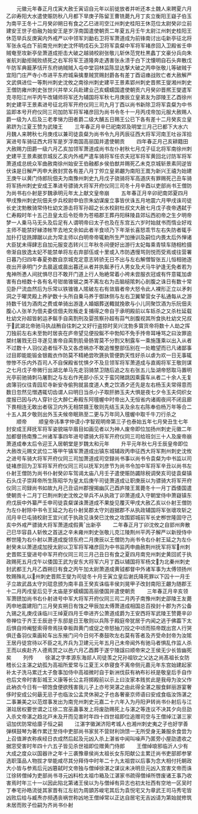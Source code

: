 <!-- { "loadSidebar": true } -->
　　元徽元年春正月戊寅大赦壬寅诏自元年以前徙放者并听还本土魏人来聘夏六月乙卯寿阳大水遣使赈防秋八月都下旱庚子陈留王曹铣薨九月丁亥立衡阳王嶷子伯玉为南平王冬十二月癸卯朔日有食之乙巳进司空江州刺史桂阳王休范位太尉癸卯立前建安王世子伯融为始安王是岁浮南国遣使朝贡二年夏五月壬午太尉江州刺史桂阳王休范举兵反庚寅内外戒严以中领军刘勔右卫将军萧道成为前锋南讨出屯新亭征北将军张永屯白下前南兖州刺史沈怀明戍石头卫将军袁粲中军将军褚彦回入卫殿省壬申贼奄至攻新亭垒萧道成拒击大破之越骑校尉张敬儿斩休范党杜黒蠡丁文豪分兵向朱雀航刘勔拒贼败绩死之右军将军王道隆奔走遇害张永溃于白下沈懐明自石头奔散戊午防军典籖茅恬开东府纳贼贼入屯中堂羽林监陈显达撃大破之丙申张敬儿等破贼于宜阳门庄严寺小市进平东府城枭擒羣贼赏赐封爵各有差丁酉诏瘗战败亡者大赦解严文武俱进位一等荆州刺史沈攸之南徐州刺史建平王景素郢州刺史晋熈王燮湘州刺史王僧防雍州刺史张世兴并举义兵赴建业己亥蠕蠕国遣使朝贡六月癸卯晋熈王燮遣军克寻阳江州平丙午改辅师将军还为辅国将军秋七月庚辰立皇弟友为邵陵王乙酉徐州刺史建平王景素进号征北将军开府仪同三司九月丁酉以尚书新除卫将军袁粲为中书监即本号开府仪同三司加防军将军褚彦回为尚书令冬十一月丙戌帝加元服大赦赐人爵一级为人后及三老孝悌力田者爵二级大酺五日赐王公已下各有差十二月癸亥立皇弟跻为江夏王赞为武陵王
　　三年春正月辛巳祀南郊及明堂三月己巳都下大水六月魏人来聘秋七月庚戌以兼司徒袁粲为尚书令九月丙辰征西大将军河南王吐谷浑拾寅进号车骑征西大将军是岁浮南国高丽国并遣使朝贡
　　四年春正月己亥耕籍田大赦赐力田爵一级六月乙亥加领军萧道成尚书左仆射秋七月戊子征北将军南徐州刺史建平王景素据京城反乙亥内外戒严遣车骑将军任农夫冠军将军黄回北讨防军将军萧道成总统众军曲赦南徐州始安王伯融都乡侯伯猷并赐死乙未克京城斩景素同逆皆伏诛是日解严丙申大赦封赏各有差八月丁夘立皇弟翽为南阳王嵩为新兴王禧为始建王庚午以黄门侍郎阮佃夫为南豫州刺史九月戊子骁骑将军高道庆有罪赐死己丑车骑将军扬州刺史安成王凖进号骠骑大将军开府仪同三司冬十月辛酉以吏部尚书王僧防为尚书右仆射是岁魏承明元年太上献文皇帝崩
　　五年春正月辛卯祀南郊夏四月甲戌豫州刺史阮佃夫步兵校尉申伯宗朱幼谋废立事皆伏诛五月地震六月甲戌诛司徒长史沈勃散骑常侍杜幼文游击将军孙超之长水校尉杜叔文大赦七月戊子夜帝遇弑于仁寿殿时年十五己丑皇太后令贬帝为苍梧郡王葬丹阳秣陵县郊坛西初帝之生夕明帝梦一人乗马马无头及后足有人谓明帝曰太子也及在东宫五六岁时始就书而惰业好戏主师不能禁好縁漆帐竿去地文余如此者半食顷乃下年渐长喜怒乖节左右失防者辄手加扑打徒跣蹲踞以此为常主师以白明帝帝辄勅所生严加捶训及嗣位内畏太后外惮诸大臣犹未得肆志自加元服变态转兴三年秋冬间便好出游行太妃每乘青犊车随相检摄帝渐自放逸太妃不能禁单将左右弃部伍或十里或入市防遇慢骂则悦而受焉或往营署日暮乃归四年春夏弥数自京城克定意志转骄无日不出与左右解僧智张五儿恒相驰逐夜出开承明门夕去晨返或晨出暮还从者并执鋋矛行人男女及犬马牛驴逢无免者若为鬼神所慿人间扰惧尽日不敢开门道上行人殆絶常着小袴未尝服衣冠或有忤意辄加虐害有白棓数十各有名号钳凿锥锯之类不离左右为击脑槌隂刺心剖腹之诛日有数十常见卧尸流血然后为乐常以铁锥锥人隂破左右有敛眉者帝大怒令此人裸形正立以矛刺洞之于曜灵殿上养驴数十头所自乗马养于御牀侧与左右卫翼辇营女子私通每从之游持数千钱为酒肉之费或单骑出游逢人婚姻葬送輙就挽歌与小儿同聚饮酒为乐阮佃夫腹心人张羊为佃夫委信佃夫败叛走复捕得之帝自于承明殿前以车轹杀之又杀杜延载杜幼文孙超皆躬运矛鋋手自脔割刑及婴孩察孙超有蒜气剖腹视其所食执杜幼文兄叔于武湖北帝驰马执战矟自往刺之又好行盗掠时吴兴沈勃多寳货帝将数十人劫之挥刀独前左右未至勃时居丧在庐帝望见便投鋋不中勃知不免手抟帝耳唾骂之曰汝罪逾桀纣屠戮无日寻遂见害帝自脔割肌骨肠胃莫不分割又制露车一乘施篷乘以出入从者不过数十人羽仪追者恒不及又各虑祸亦不敢追惟整部伍别在一处瞻望而已凡诸鄙事过目即能能锻金银裁衣作防莫不精絶尝吹篪执管便韵天性好杀以虐为欢一日无事辄惨惨不乐内外百司人不自保殿省忧惧夕不及旦领军将军萧道成与直阁将军王敬则谋之七月戊子帝微行出湖北单马先走羽骑禁卫随后追之左右张五儿坠湖帝怒取马置明光亭前驰骑刺马屠割之与左右作羌部小乐又于蛮冈赌跳因乘露车从者二十余人无复卤簿羽仪往青园尼寺新安寺偷狗就昙度道人煑之饮酒夕还先是左右杨玉夫常得意而数日忽然见憎遇辄切齿谓人曰明日当杀小子取肝肺玉夫大惧是夜七夕令玉夫伺织女度报已因与内人穿针讫大醉仁寿殿东阿氊幄中时帝出入无恒省内诸阁夜间不闭且廊下畏相连无敢出者宿卫内外无相禁摄王敬则先结玉夫及余左右陈奉伯杨万年等合二十五人其夕敬则出外玉夫候帝眠熟至二更与万年同入氊幄中取千牛刀行杀之
　　顺帝
　　顺皇帝讳凖字仲谟小字智观明帝第三子也泰始五年七月癸丑生七年封安成王拜抚军将军姿貌端华眉目如画见者以为神人废帝即位加扬州刺史元徽二年加都督扬南豫二州诸军事四年进号骠骑大将军开府仪同三司给班剑三十人及废帝崩萧道成奉太后令迎王入居朝堂是岁魏太和元年
　　升平元年秋七月壬辰皇帝即位大赦改元赐文武位二等甲午镇军萧道成出镇东城辅政丙申征西大将军荆州刺史沈攸之进号车骑大将军开府仪同三司加萧道成司空録尚书事以尚书令袁粲为中书监以司徒褚彦回为卫军将军开府仪同三司以抚军刘彦节为尚书令加中军将军辛丑以尚书左仆射王僧防为尚书仆射癸卯车驾谒太庙八月壬子遣使赈防蠲除税调癸亥司徒袁粲镇石头戊子崇拜帝所生陈昭华为皇太后庚午司徒萧道成让职庚辰以为骠骑大将军开府仪同三司録尚书如故九月己丑诏州郡搜揭幽仄己酉庐陵王暠薨冬十一月丁酉倭国遣使朝贡十二月丁巳荆州刺史沈攸之举兵不从执政丁卯萧道成入守朝堂侍中萧嶷镇东府戊辰中外纂严壬申司徒袁粲谋诛萧道成不果旋见覆灭甲戌大赦乙亥以仆射王僧防为左仆射除中书令王延之为右仆射吴郡太守刘遐据郡不从执政辅国将军张瓌攻斩之闰月辛巳屯骑校尉王宜兴贰于执政见诛癸巳沈攸之攻围郢城前军长史栁世隆固守己亥中外戒严骠骑大将军萧道成假黄出新亭
　　二年春正月丁卯沈攸之自郢州奔散己巳华容县人斩攸之首送之辛未雍州刺史张敬儿克江陵荆州平丙子解严以新授侍中栁世隆为右仆射以萧道成旋领东府二月庚辰以王僧防为尚书令右仆射王延之为左仆射癸未以萧道成加授太尉以卫军将军褚彦回为中书监丙申曲赦荆州抚军将军州刺史晋熙王燮进号中军开府仪同三司三月己丑日有食之夏四月南兖州刺史黄回贰于执政赐死五月戊午以倭国王武为安东大将军六月丁酉以辅国将军杨文为北秦州刺史封武都王九月乙酉朔日有食之丙午加太尉萧道成黄钺都督中外诸军事为太傅领扬州牧赐殊礼以州刺史晋熙王燮为司徒冬十月壬寅立皇后谢氏降死罪以下囚十一月壬子立故武昌太守刘琨息颁为南丰县王癸亥诛临丰侯刘晃甲子改封南阳王翽为随郡王十二月丙戌皇后见于太庙是岁蠕蠕国高丽倭国并遣使朝贡
　　三年春正月辛亥领军萧赜加尚书右仆射进号中军大将军开府仪同三司二月丙子南豫州刺史邵陵王友薨丙申地震建阳门三月癸亥朔日有蚀之甲辰加太傅萧道成相国总百揆封十郡为齐公备九锡之礼庚戍诛临川王绰夏四月壬申进齐公萧道成爵为王安西将军武陵王赞薨辛卯帝禅位于齐王壬辰逊于东邸是日王敬则以兵陈于殿庭帝犹居于内闻之逃于佛葢下太后惧自帅阉竪索得帝焉扶幸板舆黄门或促之帝怒抽刀投之中顷而殒帝既出宫人行哭俱迁备羽仪乘画轮车出东掖门问今日何不奏鼓吹左右莫有答者及齐受命封帝为汝隂王居丹徒宫待以不臣之礼齐兵为卫建元元年五月己未帝闻外有驰马者惧乱作监人杀王而以疾赴齐人德焉赏之以邑六月乙酉葬于遂宁陵諡曰顺帝宋之王侯无少长皆幽死矣
　　列传
　　徐湛之字孝源东海郯人司徒羡之兄孙祖钦之父达之尚髙祖长女防稽长公主湛之幼孤为高祖所爱常与江夏王义恭寝食不离帝侧元嘉元年东宫始建起家补太子洗马累迁太子詹事加侍中高祖微时自于新洲伐荻有衲布衫袄是敬皇后手自作也后文帝时害彭城王义康等长公主将掷殿前以示上曰汝家本贱贫此是我母为汝父作此衲衣今日有一顿饱食便欲残害我儿子上亦号哭湛之由此得全湛之服食鲜丽游宴奢侈时安成公何朂无忌子也临汝公孟灵休昶之子也各奢豪京师语曰安成食临汝饰湛之二事兼美之以范煜事发出为南兖州刺史元嘉二十六年入为丹阳尹转尚书仆射后与江湛竝居权要世谓之江徐二宫巫蛊事发上将废劭赐死上与湛之等连议不决其夕向旦劭入杀文帝湛之趋北戸未及开而见害时年四十四世祖即位追赠司空与王僧绰江湛三家诏加优防常给廪子恒之嗣
　　江湛字徽渊济阳考城人也湘州刺史夷之子也好学善弹棋鼓琴为著作累迁至侍中吏部尚书家贫不营财利饷馈一无所受身无兼服余食尝为上召值澣衣称疾经日衣成然后起及元凶入杀上湛省中闻叫噪声乃匿旁小屋劭遣收之据窓受害时年四十六五子皆见杀世祖即位赠黄门侍郎
　　王僧绰琅邪临沂人少有大成之度众以国器许之年十三袭豫章侯尚太祖长女东阳献公主累迁尚书吏部郎参掌选职藻品人物拔才举能咸尽其分拜侍中时年二十九太祖尝以后事为念大相付托朝政大小皆与参焉后元凶簒弑时文帝独与僧绰徐湛之谋议未决明旦元凶入宫害文帝而诛江徐转僧绰为吏部尚书寻元凶料检太祖巾箱及江湛家书疏得僧绰所啓废诸王事乃收害焉时年三十一以因此陷北第诸王侯以为与僧绰有异志也初太社西有空地一区吴时丁奉宅孙皓流徙其家晋有江左初为周顗苏峻宅其后为袁悦宅又为章武王司马秀宅皆凶败后给与臧焘亦频遇丧祸世称凶地王僧绰常以正达自居宅无吉凶请为第始就修筑未居而败子俭嗣为齐尚书仆射
